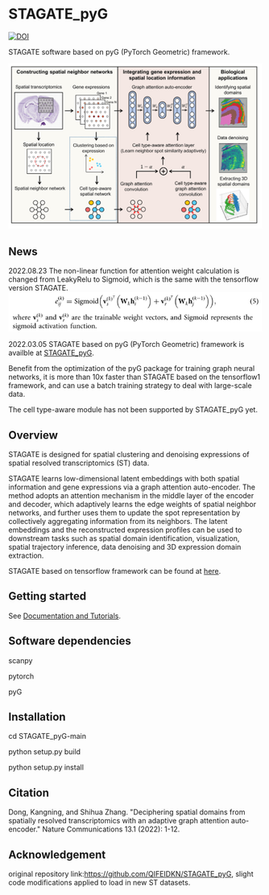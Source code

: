 # STAGATE_pyG
[![DOI](https://zenodo.org/badge/398185411.svg)](https://zenodo.org/badge/latestdoi/398185411)

STAGATE software based on pyG (PyTorch Geometric) framework.

![](https://github.com/QIFEIDKN/STAGATE/blob/main/STAGATE_Overview.png)

## News
2022.08.23 The non-linear function for attention weight calculation is changed from LeakyRelu to Sigmoid, which is the same with the tensorflow version STAGATE.
![](https://github.com/QIFEIDKN/STAGATE_pyG-Sigmoid/blob/main/STAGATE_Sigmoid.png)

2022.03.05 STAGATE based on pyG (PyTorch Geometric) framework is availble at [STAGATE_pyG](https://github.com/QIFEIDKN/STAGATE_pyG).

Benefit from the optimization of the pyG package for training graph neural networks, it is more than 10x faster than STAGATE based on the tensorflow1 framework, and can use a batch training strategy to deal with large-scale data.

The cell type-aware module has not been supported by STAGATE_pyG yet.

## Overview
STAGATE is designed for spatial clustering and denoising expressions of spatial resolved transcriptomics (ST) data.

STAGATE learns low-dimensional latent embeddings with both spatial information and gene expressions via a graph attention auto-encoder. The method adopts an attention mechanism in the middle layer of the encoder and decoder, which adaptively learns the edge weights of spatial neighbor networks, and further uses them to update the spot representation by collectively aggregating information from its neighbors. The latent embeddings and the reconstructed expression profiles can be used to downstream tasks such as spatial domain identification, visualization, spatial trajectory inference, data denoising and 3D expression domain extraction.

STAGATE based on tensorflow framework can be found at [here](https://github.com/QIFEIDKN/STAGATE).

## Getting started
See [Documentation and Tutorials](https://stagate.readthedocs.io/en/latest/index.html).

## Software dependencies
scanpy

pytorch

pyG

## Installation
cd STAGATE_pyG-main

python setup.py build

python setup.py install

## Citation
Dong, Kangning, and Shihua Zhang. "Deciphering spatial domains from spatially resolved transcriptomics with an adaptive graph attention auto-encoder." Nature Communications 13.1 (2022): 1-12.

## Acknowledgement
original repository link:https://github.com/QIFEIDKN/STAGATE_pyG, slight code modifications applied to load in new ST datasets.